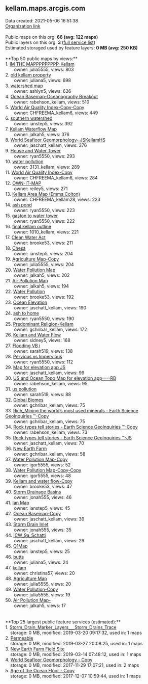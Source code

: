 <h2>kellam.maps.arcgis.com</h2> Data created: 2021-05-06 16:51:38 <br /><a target='new' href='https://kellam.maps.arcgis.com'>Organization link</a><br /><br />Public maps on this org: <b>66 (avg: 122 maps)</b><br />Public layers on this org: <b>3 </b>(<a target='new' href='https://services.arcgis.com/xGPwVUTcG9eH5f3I/ArcGIS/rest/services'>full service list</a>)<br />Estimated storaged used by feature layers: <b>0 MB (avg: 250 KB)</b><br /><br />**Top 50 public maps by views:**<br />  1. <a target='new' href='https://www.arcgis.com/home/item.html?id=95a6b3207a624fe0866563b104f64ab8'>IM THE MAPPPPPPPPP-Kellam</a> <br />  &nbsp;&nbsp;&nbsp;&nbsp; &nbsp;&nbsp;owner: julia5555, views: 803<br />  2. <a target='new' href='https://www.arcgis.com/home/item.html?id=f338e7fd0f884716855c6f9981cb51ee'>old kellam property</a> <br />  &nbsp;&nbsp;&nbsp;&nbsp; &nbsp;&nbsp;owner: juliana5, views: 698<br />  3. <a target='new' href='https://www.arcgis.com/home/item.html?id=ab72ce3e8d9b40768fbcf1addb83a85c'>watershed map</a> <br />  &nbsp;&nbsp;&nbsp;&nbsp; &nbsp;&nbsp;owner: ashlyn5, views: 626<br />  4. <a target='new' href='https://www.arcgis.com/home/item.html?id=c940d731cadb41fa957ab7ae4ab6dc45'>Ocean Basemap-Oceanography Breakout</a> <br />  &nbsp;&nbsp;&nbsp;&nbsp; &nbsp;&nbsp;owner: rabehson_kellam, views: 510<br />  5. <a target='new' href='https://www.arcgis.com/home/item.html?id=c17053e3c656471a95d3d014324a44be'>World Air Quality Index-Copy-Copy</a> <br />  &nbsp;&nbsp;&nbsp;&nbsp; &nbsp;&nbsp;owner: CHFREEMA_kellam6, views: 449<br />  6. <a target='new' href='https://www.arcgis.com/home/item.html?id=6b54109539be437b9a328e3791f2f55a'>southern watershed</a> <br />  &nbsp;&nbsp;&nbsp;&nbsp; &nbsp;&nbsp;owner: ianstep5, views: 392<br />  7. <a target='new' href='https://www.arcgis.com/home/item.html?id=e7d0c044a3334c37842106df9dfd4b50'>Kellam Waterflow Map</a> <br />  &nbsp;&nbsp;&nbsp;&nbsp; &nbsp;&nbsp;owner: jalkah5, views: 376<br />  8. <a target='new' href='https://www.arcgis.com/home/item.html?id=b9602511e18f44198fd82e5b66ef8fd0'>World Seafloor Geomorphology- JSKellamHS</a> <br />  &nbsp;&nbsp;&nbsp;&nbsp; &nbsp;&nbsp;owner: jaschatt_kellam, views: 376<br />  9. <a target='new' href='https://www.arcgis.com/home/item.html?id=eaf34910979043e5b1c4a98ab9a77543'>House and Water Tower</a> <br />  &nbsp;&nbsp;&nbsp;&nbsp; &nbsp;&nbsp;owner: ryan5550, views: 293<br />  10. <a target='new' href='https://www.arcgis.com/home/item.html?id=ef473e8b29a64f59bb8fbaeba81dc953'>water pollution</a> <br />  &nbsp;&nbsp;&nbsp;&nbsp; &nbsp;&nbsp;owner: 3131_kellam, views: 289<br />  11. <a target='new' href='https://www.arcgis.com/home/item.html?id=0cc96d2e384342a29f3596a8abfa3e3e'>World Air Quality Index-Copy</a> <br />  &nbsp;&nbsp;&nbsp;&nbsp; &nbsp;&nbsp;owner: CHFREEMA_kellam6, views: 284<br />  12. <a target='new' href='https://www.arcgis.com/home/item.html?id=8dc7694f1ba246fda55df973092d82aa'>OWN-IT-MAP</a> <br />  &nbsp;&nbsp;&nbsp;&nbsp; &nbsp;&nbsp;owner: reiley5, views: 271<br />  13. <a target='new' href='https://www.arcgis.com/home/item.html?id=a0bceab8cb00448693aa5ff57178fdbe'>Kellam Area Map (Emma Colton)</a> <br />  &nbsp;&nbsp;&nbsp;&nbsp; &nbsp;&nbsp;owner: CHFREEMA_kellam28, views: 223<br />  14. <a target='new' href='https://www.arcgis.com/home/item.html?id=2edd02a4491e438cbffcb74cb0293cca'>ash pond</a> <br />  &nbsp;&nbsp;&nbsp;&nbsp; &nbsp;&nbsp;owner: ryan5550, views: 223<br />  15. <a target='new' href='https://www.arcgis.com/home/item.html?id=ac3fa89df78d4a44a4e517741a726f8c'>gaston to water tower</a> <br />  &nbsp;&nbsp;&nbsp;&nbsp; &nbsp;&nbsp;owner: ryan5550, views: 222<br />  16. <a target='new' href='https://www.arcgis.com/home/item.html?id=82b13af46fe04237b38b8b452bcfc671'>final kellam outline</a> <br />  &nbsp;&nbsp;&nbsp;&nbsp; &nbsp;&nbsp;owner: 1010_kellam, views: 221<br />  17. <a target='new' href='https://www.arcgis.com/home/item.html?id=26e4d923daf84501822fa02e502ec745'>Clean Water Act</a> <br />  &nbsp;&nbsp;&nbsp;&nbsp; &nbsp;&nbsp;owner: brooke53, views: 211<br />  18. <a target='new' href='https://www.arcgis.com/home/item.html?id=aeca850e258a483d84733fd52629643b'>Chesa</a> <br />  &nbsp;&nbsp;&nbsp;&nbsp; &nbsp;&nbsp;owner: ianstep5, views: 204<br />  19. <a target='new' href='https://www.arcgis.com/home/item.html?id=1c56f1de845a499f95a5a28672527aec'>Agriculture Map-Copy</a> <br />  &nbsp;&nbsp;&nbsp;&nbsp; &nbsp;&nbsp;owner: julia5555, views: 204<br />  20. <a target='new' href='https://www.arcgis.com/home/item.html?id=ab90664eaa37449abd6ca25635b57b4a'>Water Pollution Map</a> <br />  &nbsp;&nbsp;&nbsp;&nbsp; &nbsp;&nbsp;owner: jalkah5, views: 202<br />  21. <a target='new' href='https://www.arcgis.com/home/item.html?id=7896bb9cf5574cc58a9396578885dd60'>Air Pollution Map</a> <br />  &nbsp;&nbsp;&nbsp;&nbsp; &nbsp;&nbsp;owner: jalkah5, views: 194<br />  22. <a target='new' href='https://www.arcgis.com/home/item.html?id=d1609438981941b79cc29395d1bcbf1e'>Water Pollution</a> <br />  &nbsp;&nbsp;&nbsp;&nbsp; &nbsp;&nbsp;owner: brooke53, views: 192<br />  23. <a target='new' href='https://www.arcgis.com/home/item.html?id=921e71f2509645e2a13423dbd1240df4'>Ocean Elevation</a> <br />  &nbsp;&nbsp;&nbsp;&nbsp; &nbsp;&nbsp;owner: jaschatt_kellam, views: 190<br />  24. <a target='new' href='https://www.arcgis.com/home/item.html?id=43650a95f123426c8038279dcfb17771'>ash to home</a> <br />  &nbsp;&nbsp;&nbsp;&nbsp; &nbsp;&nbsp;owner: ryan5550, views: 190<br />  25. <a target='new' href='https://www.arcgis.com/home/item.html?id=b3f21865e271402e8728c804bd7c74de'>Predominant Religion-Kellam</a> <br />  &nbsp;&nbsp;&nbsp;&nbsp; &nbsp;&nbsp;owner: gchribar_kellam, views: 172<br />  26. <a target='new' href='https://www.arcgis.com/home/item.html?id=9d49a35c8b5e40cb94360e2b46a4a49c'>Kellam and Water Flow</a> <br />  &nbsp;&nbsp;&nbsp;&nbsp; &nbsp;&nbsp;owner: sidney5, views: 168<br />  27. <a target='new' href='https://www.arcgis.com/home/item.html?id=e94839e51e3f495f8dc401557b9dce26'>Flooding VB i</a> <br />  &nbsp;&nbsp;&nbsp;&nbsp; &nbsp;&nbsp;owner: sarah519, views: 138<br />  28. <a target='new' href='https://www.arcgis.com/home/item.html?id=744d2e9c4098418fa749272959a7e9e6'>Pervious vs Impervious</a> <br />  &nbsp;&nbsp;&nbsp;&nbsp; &nbsp;&nbsp;owner: ryan5550, views: 112<br />  29. <a target='new' href='https://www.arcgis.com/home/item.html?id=9e6715baebb34f1faad2f3d8dbe53708'>Map for elevation app JS</a> <br />  &nbsp;&nbsp;&nbsp;&nbsp; &nbsp;&nbsp;owner: jaschatt_kellam, views: 99<br />  30. <a target='new' href='https://www.arcgis.com/home/item.html?id=d9f94684e3da478b8b10bb990085c2c1'>US and Ocean Topo Map for elevation app----RB</a> <br />  &nbsp;&nbsp;&nbsp;&nbsp; &nbsp;&nbsp;owner: rabehson_kellam, views: 95<br />  31. <a target='new' href='https://www.arcgis.com/home/item.html?id=2a4b21c3d43e49a2a8f7d6f33084c40e'>us pollution</a> <br />  &nbsp;&nbsp;&nbsp;&nbsp; &nbsp;&nbsp;owner: sarah519, views: 88<br />  32. <a target='new' href='https://www.arcgis.com/home/item.html?id=3003d4318bcf449ea99a23df148ded38'>Global Biomes</a> <br />  &nbsp;&nbsp;&nbsp;&nbsp; &nbsp;&nbsp;owner: gchribar_kellam, views: 75<br />  33. <a target='new' href='https://www.arcgis.com/home/item.html?id=7024272209964db3a485a25eb4162339'>Rich_Mining the world’s most used minerals - Earth Science GeoInquiries ™-Copy</a> <br />  &nbsp;&nbsp;&nbsp;&nbsp; &nbsp;&nbsp;owner: gchribar_kellam, views: 75<br />  34. <a target='new' href='https://www.arcgis.com/home/item.html?id=5644b611c61f4785a29057b0ae128d57'>Rock types tell stories - Earth Science GeoInquiries ™-Copy</a> <br />  &nbsp;&nbsp;&nbsp;&nbsp; &nbsp;&nbsp;owner: rabehson_kellam, views: 73<br />  35. <a target='new' href='https://www.arcgis.com/home/item.html?id=9ab8e1651b944697a45991ec22b0d34c'>Rock types tell stories - Earth Science GeoInquiries ™-JS</a> <br />  &nbsp;&nbsp;&nbsp;&nbsp; &nbsp;&nbsp;owner: jaschatt_kellam, views: 70<br />  36. <a target='new' href='https://www.arcgis.com/home/item.html?id=8f790c2ad2474a848c8126f2763ae720'>New Earth Farm</a> <br />  &nbsp;&nbsp;&nbsp;&nbsp; &nbsp;&nbsp;owner: gchribar_kellam, views: 58<br />  37. <a target='new' href='https://www.arcgis.com/home/item.html?id=ba01bdd745ca4a4e89554a1477f1f974'>Water Pollution Map-Copy</a> <br />  &nbsp;&nbsp;&nbsp;&nbsp; &nbsp;&nbsp;owner: igor5555, views: 52<br />  38. <a target='new' href='https://www.arcgis.com/home/item.html?id=4463dc93b4dc40ff83b11f3074ffef78'>Water Pollution Map-Copy-Copy</a> <br />  &nbsp;&nbsp;&nbsp;&nbsp; &nbsp;&nbsp;owner: igor5555, views: 48<br />  39. <a target='new' href='https://www.arcgis.com/home/item.html?id=23708d0594bc42bbb3f866f6f57b92d7'>Kellam and water flow-Copy</a> <br />  &nbsp;&nbsp;&nbsp;&nbsp; &nbsp;&nbsp;owner: brooke53, views: 47<br />  40. <a target='new' href='https://www.arcgis.com/home/item.html?id=472e1df3bffd41b2b7d8852001352943'>Storm Drainage Basins</a> <br />  &nbsp;&nbsp;&nbsp;&nbsp; &nbsp;&nbsp;owner: jonah555, views: 46<br />  41. <a target='new' href='https://www.arcgis.com/home/item.html?id=d0980e0ed1534ac7a3f66b8231938606'>Ian Map</a> <br />  &nbsp;&nbsp;&nbsp;&nbsp; &nbsp;&nbsp;owner: ianstep5, views: 45<br />  42. <a target='new' href='https://www.arcgis.com/home/item.html?id=538bd2cfe0494031b82494fa32c6a95d'>Ocean Basemap-Copy</a> <br />  &nbsp;&nbsp;&nbsp;&nbsp; &nbsp;&nbsp;owner: jaschatt_kellam, views: 39<br />  43. <a target='new' href='https://www.arcgis.com/home/item.html?id=4574334333644339b75c782dbdb8cca2'>Storm Drain Inlet</a> <br />  &nbsp;&nbsp;&nbsp;&nbsp; &nbsp;&nbsp;owner: jonah555, views: 35<br />  44. <a target='new' href='https://www.arcgis.com/home/item.html?id=708a09d9b7fe43239c57dafc8ea95c0f'>ICW_9a_Schatti</a> <br />  &nbsp;&nbsp;&nbsp;&nbsp; &nbsp;&nbsp;owner: jaschatt_kellam, views: 29<br />  45. <a target='new' href='https://www.arcgis.com/home/item.html?id=185a3bc2f7aa421a971ea30ee30c6f5b'>Q1Map</a> <br />  &nbsp;&nbsp;&nbsp;&nbsp; &nbsp;&nbsp;owner: ianstep5, views: 25<br />  46. <a target='new' href='https://www.arcgis.com/home/item.html?id=aa61bba146124b9c8851018f37e2699c'>butts</a> <br />  &nbsp;&nbsp;&nbsp;&nbsp; &nbsp;&nbsp;owner: juliana5, views: 24<br />  47. <a target='new' href='https://www.arcgis.com/home/item.html?id=9ef1e12ddd314a5db0d664dc19dc3e77'>kellam</a> <br />  &nbsp;&nbsp;&nbsp;&nbsp; &nbsp;&nbsp;owner: christina57, views: 20<br />  48. <a target='new' href='https://www.arcgis.com/home/item.html?id=7d70ecaecdde46758ea6b4be568a6af3'>Agriculture Map</a> <br />  &nbsp;&nbsp;&nbsp;&nbsp; &nbsp;&nbsp;owner: julia5555, views: 20<br />  49. <a target='new' href='https://www.arcgis.com/home/item.html?id=dcd368a76d3a4c2092fe45520f2ab996'>Water Pollution-Copy</a> <br />  &nbsp;&nbsp;&nbsp;&nbsp; &nbsp;&nbsp;owner: julia5555, views: 19<br />  50. <a target='new' href='https://www.arcgis.com/home/item.html?id=33e89f29f306449991434709d3a0a8ae'>Air Pollution Map-</a> <br />  &nbsp;&nbsp;&nbsp;&nbsp; &nbsp;&nbsp;owner: jalkah5, views: 17<br /><br /><br />**Top 25 largest public feature services (estimated):**<br /> 1. <a target='new' href='https://www.arcgis.com/home/item.html?id=ecfa78f3a4124ea2b70d2e281605a970'>Storm_Drain_Marker_Layers___Storm_Drains_Trace</a><br /> &nbsp;&nbsp;&nbsp;&nbsp;storage: 0 MB, modified: 2019-03-20 09:17:32,  used in: 1 maps<br /> 2. <a target='new' href='https://www.arcgis.com/home/item.html?id=5324c017220641daa3085dde73d61bac'>Permeable</a><br /> &nbsp;&nbsp;&nbsp;&nbsp;storage: 0 MB, modified: 2019-03-27 20:08:25,  used in: 1 maps<br /> 3. <a target='new' href='https://www.arcgis.com/home/item.html?id=b423aa88ee85443ea324c08ad2f535a0'>New Earth Farm Field Site</a><br /> &nbsp;&nbsp;&nbsp;&nbsp;storage: 0 MB, modified: 2019-03-14 07:48:12,  used in: 1 maps<br /> 4. <a target='new' href='https://www.arcgis.com/home/item.html?id=895652d381b240e9adfe87d3748d9392'>World Seafloor Geomorphology - Copy</a><br /> &nbsp;&nbsp;&nbsp;&nbsp;storage: 0 MB, modified: 2017-11-29 17:07:21,  used in: 2 maps<br /> 5. <a target='new' href='https://www.arcgis.com/home/item.html?id=bf639a97006f4c0e82045e6d62af27f3'>Age of the Ocean Floor - Copy</a><br /> &nbsp;&nbsp;&nbsp;&nbsp;storage: 0 MB, modified: 2017-12-07 10:59:44,  used in: 1 maps<br />